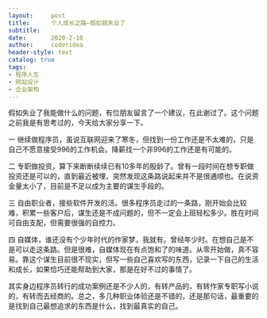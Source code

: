 ```yaml
---
layout:     post
title:      个人成长之路—假如我失业了
subtitle:   
date:       2020-2-10
author:     coderidea
header-style: text
catalog: true
tags:
- 程序人生
- 网站设计
- 企业架构
--- 
```

<p>假如失业了我能做什么的问题，有位朋友留言了一个建议，在此谢过了。这个问题之前我是有思考过的，今天给大家分享一下。</p>

<p>一 继续做程序员，虽说互联网迎来了寒冬，但找到一份工作还是不太难的，只是自己不愿意接受996的工作机会。降薪找一个非996的工作还是有可能的。</p>

<p>二 专职做投资，算下来断断续续已有10多年的股龄了。曾有一段时间在想专职做投资还是可以的，直到最近被埋，突然发现这条路说起来并不是很通顺也。在说资金量太小了，目前是不足以成为主要的谋生手段的。</p>

<p>三 自由职业者，接些软件开发的活。很多程序员走过的一条路，刚开始会比较难，积累一些客户后，谋生还是不成问题的，但不一定会上班轻松多少。胜在时间可自由支配，但需要很强的自控力。</p>

<p>四 自媒体，谁还没有个少年时代的作家梦，我就有。曾经年少时。在想自己是不是可以走这条路。但是很难，自媒体现在有点饱和了的味道。从零开始做，真不容易。靠这个谋生目前很不现实，但写一些自己喜欢写的东西，记录一下自己的生活和成长，如果恰巧还能帮助到大家，那是在好不过的事情了。</p>

<p>其实身边程序员转行的成功案例还是不少人的，有转产品的，有转作家专职写小说的，有转而去经商的。总之，多几种职业体验还是不错的，还是那句话，最重要的是找到自己最想追求的东西是什么，找到最真实的自己。</p>
